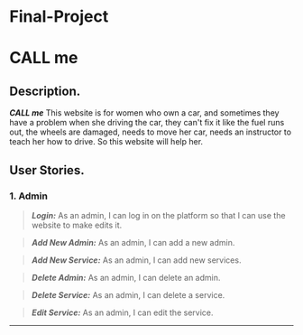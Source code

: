 # Final-Project
# CALL me

<!-- image for my website -->

## Description.

***CALL me*** This website is for women who own a car, and sometimes they have a problem when she driving the car, they can't fix it like the fuel runs out,  the wheels are damaged, needs to move her car,  needs an instructor to teach her how to drive.
So this website will help her.

## User Stories.

### 1. Admin

> ***Login:***
 As an admin, I can log in on the platform so that I can use the website to make edits it.

> ***Add New Admin:*** 
As an admin, I can add a new admin.<br/>

>***Add New Service:***
As an admin, I can add new services.<br/>

>***Delete Admin:***
 As an admin, I can delete an admin.<br/>

>***Delete Service:***
 As an admin, I can delete a service. <br/>

>***Edit Service:***
As an admin, I can edit the service.<br/>
---



